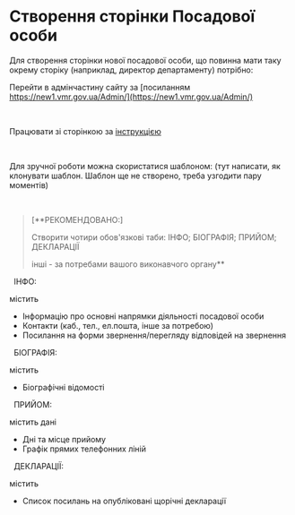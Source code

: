 # Створення сторінки Посадової особи

Для створення сторінки нової посадової особи, що повинна мати таку окрему сторіку (наприклад, директор департаменту) потрібно:

Перейти в адмінчастину сайту за [посиланням https://new1.vmr.gov.ua/Admin/](https://new1.vmr.gov.ua/Admin/)

&nbsp;

Працювати зі сторінкою за [інструкцією](https://docs.vmr.gov.ua/ContentEditors/ContentEditor_Manual/#_31)

&nbsp;

Для зручної роботи можна скористатися шаблоном: (тут написати, як клонувати шаблон. Шаблон ще не створено, треба узгодити пару моментів) 

&nbsp;

> [**РЕКОМЕНДОВАНО:]
> 
> Створити чотири обов'язкові таби: ІНФО; БІОГРАФІЯ; ПРИЙОМ; ДЕКЛАРАЦІЇ
> 
> інші - за потребами вашого виконавчого органу**

&nbsp;
ІНФО:

містить
- Інформацію про основні напрямки діяльності посадової особи
- Контакти (каб., тел., ел.пошта, інше за потребою)
- Посилання на форми звернення/перегляду відповідей на звернення

&nbsp;
БІОГРАФІЯ:

містить 
- Біографічні відомості

&nbsp;
ПРИЙОМ:

містить дані
- Дні та місце прийому
- Графік прямих телефонних ліній

&nbsp;
ДЕКЛАРАЦІЇ:

містить
- Список посилань на опубліковані щорічні декларації

